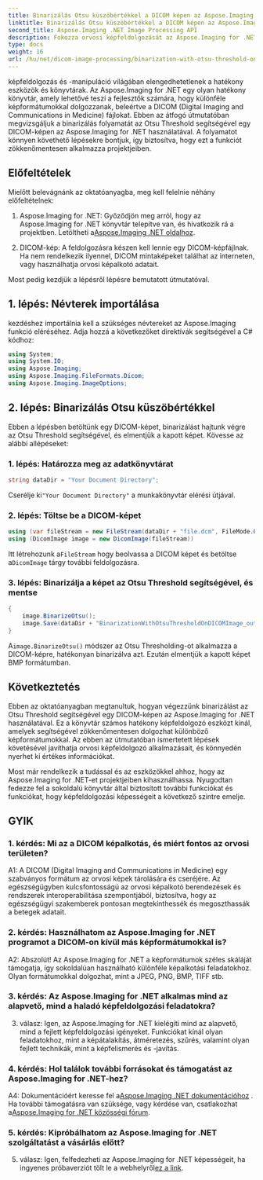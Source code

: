 ```yaml
---
title: Binarizálás Otsu küszöbértékkel a DICOM képen az Aspose.Imaging for .NET-ben
linktitle: Binarizálás Otsu küszöbértékkel a DICOM képen az Aspose.Imaging for .NET-ben
second_title: Aspose.Imaging .NET Image Processing API
description: Fokozza orvosi képfeldolgozását az Aspose.Imaging for .NET segítségével. Ismerje meg, hogyan hajthat végre DICOM-képbinarizálást az Otsu Thresholding használatával.
type: docs
weight: 16
url: /hu/net/dicom-image-processing/binarization-with-otsu-threshold-on-dicom-image/
---
```

képfeldolgozás és -manipuláció világában elengedhetetlenek a hatékony eszközök és könyvtárak. Az Aspose.Imaging for .NET egy olyan hatékony könyvtár, amely lehetővé teszi a fejlesztők számára, hogy különféle képformátumokkal dolgozzanak, beleértve a DICOM (Digital Imaging and Communications in Medicine) fájlokat. Ebben az átfogó útmutatóban megvizsgáljuk a binarizálás folyamatát az Otsu Threshold segítségével egy DICOM-képen az Aspose.Imaging for .NET használatával. A folyamatot könnyen követhető lépésekre bontjuk, így biztosítva, hogy ezt a funkciót zökkenőmentesen alkalmazza projektjeiben.

## Előfeltételek

Mielőtt belevágnánk az oktatóanyagba, meg kell felelnie néhány előfeltételnek:

1.  Aspose.Imaging for .NET: Győződjön meg arról, hogy az Aspose.Imaging for .NET könyvtár telepítve van, és hivatkozik rá a projektben. Letöltheti a[Aspose.Imaging .NET oldalhoz](https://releases.aspose.com/imaging/net/).

2. DICOM-kép: A feldolgozásra készen kell lennie egy DICOM-képfájlnak. Ha nem rendelkezik ilyennel, DICOM mintaképeket találhat az interneten, vagy használhatja orvosi képalkotó adatait.

Most pedig kezdjük a lépésről lépésre bemutatott útmutatóval.

## 1. lépés: Névterek importálása

kezdéshez importálnia kell a szükséges névtereket az Aspose.Imaging funkció eléréséhez. Adja hozzá a következőket direktívák segítségével a C# kódhoz:

```csharp
using System;
using System.IO;
using Aspose.Imaging;
using Aspose.Imaging.FileFormats.Dicom;
using Aspose.Imaging.ImageOptions;
```

## 2. lépés: Binarizálás Otsu küszöbértékkel

Ebben a lépésben betöltünk egy DICOM-képet, binarizálást hajtunk végre az Otsu Threshold segítségével, és elmentjük a kapott képet. Kövesse az alábbi allépéseket:

### 1. lépés: Határozza meg az adatkönyvtárat

```csharp
string dataDir = "Your Document Directory";
```

 Cserélje ki`"Your Document Directory"` a munkakönyvtár elérési útjával.

### 2. lépés: Töltse be a DICOM-képet

```csharp
using (var fileStream = new FileStream(dataDir + "file.dcm", FileMode.Open, FileAccess.Read))
using (DicomImage image = new DicomImage(fileStream))
```

 Itt létrehozunk a`FileStream` hogy beolvassa a DICOM képet és betöltse a`DicomImage` tárgy további feldolgozásra.

### 3. lépés: Binarizálja a képet az Otsu Threshold segítségével, és mentse

```csharp
{
    image.BinarizeOtsu();
    image.Save(dataDir + "BinarizationWithOtsuThresholdOnDICOMImage_out.bmp", new BmpOptions());
}
```

 A`image.BinarizeOtsu()` módszer az Otsu Thresholding-ot alkalmazza a DICOM-képre, hatékonyan binarizálva azt. Ezután elmentjük a kapott képet BMP formátumban.

## Következtetés

Ebben az oktatóanyagban megtanultuk, hogyan végezzünk binarizálást az Otsu Threshold segítségével egy DICOM-képen az Aspose.Imaging for .NET használatával. Ez a könyvtár számos hatékony képfeldolgozó eszközt kínál, amelyek segítségével zökkenőmentesen dolgozhat különböző képformátumokkal. Az ebben az útmutatóban ismertetett lépések követésével javíthatja orvosi képfeldolgozó alkalmazásait, és könnyedén nyerhet ki értékes információkat.

Most már rendelkezik a tudással és az eszközökkel ahhoz, hogy az Aspose.Imaging for .NET-et projektjeiben kihasználhassa. Nyugodtan fedezze fel a sokoldalú könyvtár által biztosított további funkciókat és funkciókat, hogy képfeldolgozási képességeit a következő szintre emelje.

## GYIK

### 1. kérdés: Mi az a DICOM képalkotás, és miért fontos az orvosi területen?

A1: A DICOM (Digital Imaging and Communications in Medicine) egy szabványos formátum az orvosi képek tárolására és cseréjére. Az egészségügyben kulcsfontosságú az orvosi képalkotó berendezések és rendszerek interoperabilitása szempontjából, biztosítva, hogy az egészségügyi szakemberek pontosan megtekinthessék és megoszthassák a betegek adatait.

### 2. kérdés: Használhatom az Aspose.Imaging for .NET programot a DICOM-on kívül más képformátumokkal is?

A2: Abszolút! Az Aspose.Imaging for .NET a képformátumok széles skáláját támogatja, így sokoldalúan használható különféle képalkotási feladatokhoz. Olyan formátumokkal dolgozhat, mint a JPEG, PNG, BMP, TIFF stb.

### 3. kérdés: Az Aspose.Imaging for .NET alkalmas mind az alapvető, mind a haladó képfeldolgozási feladatokra?

3. válasz: Igen, az Aspose.Imaging for .NET kielégíti mind az alapvető, mind a fejlett képfeldolgozási igényeket. Funkciókat kínál olyan feladatokhoz, mint a képátalakítás, átméretezés, szűrés, valamint olyan fejlett technikák, mint a képfelismerés és -javítás.

### 4. kérdés: Hol találok további forrásokat és támogatást az Aspose.Imaging for .NET-hez?

A4: Dokumentációért keresse fel a[Aspose.Imaging .NET dokumentációhoz](https://reference.aspose.com/imaging/net/) . Ha további támogatásra van szüksége, vagy kérdése van, csatlakozhat a[Aspose.Imaging for .NET közösségi fórum](https://forum.aspose.com/).

### 5. kérdés: Kipróbálhatom az Aspose.Imaging for .NET szolgáltatást a vásárlás előtt?

 5. válasz: Igen, felfedezheti az Aspose.Imaging for .NET képességeit, ha ingyenes próbaverziót tölt le a webhelyről[ez a link](https://releases.aspose.com/).
